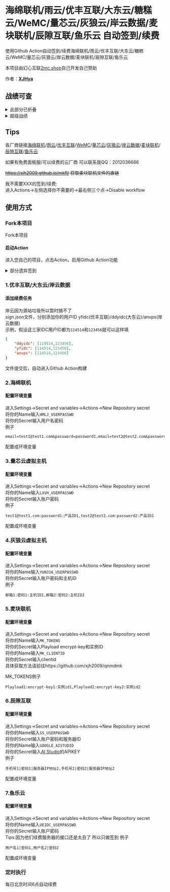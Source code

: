 # 海绵联机/雨云/优丰互联/大东云/糖糕云/WeMC/量芯云/灰狼云/岸云数据/麦块联机/辰隙互联/鱼乐云 自动签到/续费

使用Github Action自动签到/续费海绵联机/雨云/优丰互联/大东云/糖糕云/WeMC/量芯云/灰狼云/岸云数据/麦块联机/辰隙互联/鱼乐云<br>

本项目由幻心互联[2mc.shop](https://app.2mc.shop/_XJHya)自己开发自己赞助 

作者：**[XJHya](https://github.com/xjh2009)**<br>

## 战绩可查
<details>

<summary>此部分已折叠</summary>


![QQ20250122-012610](https://github.com/user-attachments/assets/43c7c1d5-b185-4648-b65a-c7b0c49e4ebe)
![糖糕云沃错了](https://github.com/user-attachments/assets/056e82a1-b24c-4f9b-850e-6634355cd9f7)
![v安慕希沃搓了](https://github.com/user-attachments/assets/40660395-2829-4738-ad8e-55a60cffb503)
![迈快恋姬倭厝叻](https://github.com/user-attachments/assets/ba0367f2-e0f7-4d56-bef9-bc60305583ad)
![eb01a45950b6b71cdb4b01a4dc1da757](https://github.com/user-attachments/assets/61337054-3f1c-4683-97e0-b62ce11b9dcc)
</details>


<details>
<summary>超级战绩</summary>

Wemc双毕业
麦块联机双毕业
海绵联机B站毕业
糖糕云账户毕业


</details>

## Tips

各厂商链接[海绵联机](https://www.yunmc.vip/)/[雨云](https://www.rainyun.com/)/[优丰互联](https://www.disxcloud.com/)/[WeMC](https://wemc.cc/)/[量芯云](https://idc.prolzy.com/)/[灰狼云](https://www.yun316.net/)/[岸云数据](https://www.anvps.cn/)/[麦块联机](https://minekuai.com/)/[辰隙互联](https://www.singsi.cn/)/[鱼乐云](https://www.ueidc.cn/)

如果有免费面板服/可以续费的云厂商 可以联系我QQ：2012036686

~~https://xjh2009.github.io/mkfl/ 获取麦块联机文件的直链~~

我不需要XXX的签到/续费: <br>
进入Actions->左侧选择你不需要的->最右侧三个点->Disable workflow

## 使用方式

### Fork本项目
Fork本项目<br>
#### 启动Action
进入您自己的项目，点击Action，启用Github Action功能<br>


<details>

<summary>部分遗弃签到</summary>


### 3.糖糕云（十分不推荐使用）

#### 配置环境变量
糖糕云目前玩不起了，正好年底了直接跑路吧<br>
进入Settings->Secret and variables->Actions->New Repository secret <br>
将你的Name输入TGYUN_USERPASSWD<br>
将你的Secret输入用户名密码<br>
例子
```
email=test1@test1.com&password=password1,email=test2@test2.com&password=password2
```
配置成环境变量

### 4.雨云

#### 配置环境变量
进入Settings->Secret and variables->Actions->New Repository secret<br>
将你的Name输入RAINYUN_APIKEYS<br>
将你的Secret输入APIKEY<br>
例子
```
APIKEY1,APIKEY2,APIKEY3
```
配置成环境变量

### 5.WeMC

#### 配置环境变量
进入Settings->Secret and variables->Actions->New Repository secret<br>
将你的Name输入WEMC_USERPASSWD<br>
将你的Secret输入账户密码<br>
例子
```
test1@test1.com:password1,test2@test2.com:password2
```
配置成环境变量

</details>


### 1.优丰互联/大东云/岸云数据


#### 添加续费任务
岸云因为源站垃圾所以暂时搞不了 <br>
sign.json文件，分别添加你的用户ID yfidc(优丰互联)/ddyidc(大东云)/anvps(岸云数据)<br>
示例，假设这三家IDC用户ID都为`114514`和`123456`就可以这样填
<br>
```json
{
    "ddyidc": [114514,123456],    
    "yfidc": [114514,123456],
    "anvps": [114514,123456]
}
```
文件提交后，自动进入Github Action构建

### 2.海绵联机

#### 配置环境变量
进入Settings->Secret and variables->Actions->New Repository secret<br>
将你的Name输入`HMLJ_USERPASSWD`<br>
将你的Secret输入用户名密码<br>
例子
```
email=test1@test1.com&password=password1,email=test2@test2.com&password=password2
```
配置成环境变量


### 3.量芯云虚拟主机

#### 配置环境变量
进入Settings->Secret and variables->Actions->New Repository secret<br>
将你的Name输入`LXVH_USERPASSWD`<br>
将你的Secret输入账户密码<br>
例子
```
test1@test1.com:password1:产品ID1,test2@test2.com:password2:产品ID1
```
配置成环境变量

### 4.灰狼云虚拟主机

#### 配置环境变量
进入Settings->Secret and variables->Actions->New Repository secret<br>
将你的Name输入`YUN316_USERPASSWD`<br>
将你的Secret输入账户密码和主机ID<br>
例子
```
邮箱1:密码1:主机ID1,邮箱2:密码2:主机ID2
```
### 5.麦块联机

#### 配置环境变量
进入Settings->Secret and variables->Actions->New Repository secret<br>
将你的Name输入`MK_TOKENS`<br>
将你的Secret输入Playload encrypt-key和实例ID<br>
将你的Name输入`MK_CLIENTID`<br>
将你的Secret输入clientid<br>
具体获取方法请前往https://github.com/xjh2009/qnmdmk<br>

MK_TOKENS例子
```
Playload1:encrypt-key1:实例id1,Playload2:encrypt-key2:实例id2
```
### 6.辰隙互联

#### 配置环境变量
进入Settings->Secret and variables->Actions->New Repository secret<br>
将你的Name输入`SS_USERPASSWD`<br>
将你的Secret输入账户密码和服务器ID<br>
将你的Name输入`GOOGLE_AISTUDIO`<br>
将你的Secret输入[AI Studio](https://aistudio.google.com/apikey)的APIKEY<br>
例子
```
手机号1|密码1|服务器IP地址2,手机号2|密码2|服务器IP地址2
```
配置成环境变量

### 7.鱼乐云

#### 配置环境变量
进入Settings->Secret and variables->Actions->New Repository secret<br>
将你的Name输入`UEIDC_USERPASSWD`<br>
将你的Secret输入账户密码<br>
Tips:因为他们续费服务器的接口还是太丑了 所以只做签到
例子
```
用户名1|密码1,用户名2|密码2
```
配置成环境变量

### 定时执行
每日北京时间6点自动续费<br>
